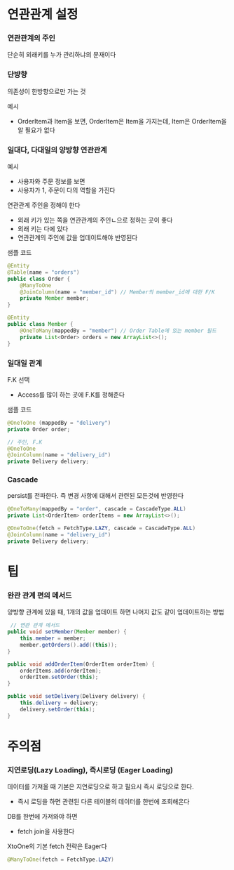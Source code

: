 # 연관관계 설정
### 연관관계의 주인
단순히 외래키를 누가 관리하냐의 문재이다

### 단뱡향
의존성이 한방향으로만 가는 것

예시
- OrderItem과 Item을 보면, OrderItem은 Item을 가지는데, Item은 OrderItem을 알 필요가 없다


### 일대다, 다대일의 양방향 연관관계
예시
- 사용자와 주문 정보를 보면
- 사용자가 1, 주문이 다의 역할을 가진다

연관관계 주인을 정해야 한다
- 외래 키가 있는 쪽을 연관관계의 주인ㄴ으로 정하는 곳이 좋다
- 외래 키는 다에 있다 
- 연관관계의 주인에 값을 업데이트해야 반영된다

샘플 코드
~~~java
@Entity
@Table(name = "orders")
public class Order {
    @ManyToOne
    @JoinColumn(name = "member_id") // Member의 member_id에 대한 F/K
    private Member member;
}

@Entity
public class Member {
    @OneToMany(mappedBy = "member") // Order Table에 있는 member 필드
    private List<Order> orders = new ArrayList<>();
}

~~~


### 일대일 관계
F.K 선택
- Access를 많이 하는 곳에 F.K를 정해준다

샘플 코드
~~~java
@OneToOne (mappedBy = "delivery")
private Order order;

// 주인, F.K
@OneToOne
@JoinColumn(name = "delivery_id")
private Delivery delivery;
~~~


### Cascade
persist를 전파한다. 즉 변경 사항에 대해서 관련된 모든것에 반영한다
~~~java
@OneToMany(mappedBy = "order", cascade = CascadeType.ALL)
private List<OrderItem> orderItems = new ArrayList<>();

@OneToOne(fetch = FetchType.LAZY, cascade = CascadeType.ALL)
@JoinColumn(name = "delivery_id")
private Delivery delivery;
~~~

# 팁
### 완관 관계 편의 메서드
양방향 관계에 있을 때, 1개의 값을 업데이트 하면 나머지 값도 같이 업데이트하는 방법

~~~java
 // 연관 관계 메서드
public void setMember(Member member) {
    this.member = member;
    member.getOrders().add((this));
}

public void addOrderItem(OrderItem orderItem) {
    orderItems.add(orderItem);
    orderItem.setOrder(this);
}

public void setDelivery(Delivery delivery) {
    this.delivery = delivery;
    delivery.setOrder(this);
}
~~~

# 주의점
### 지연로딩(Lazy Loading), 즉시로딩 (Eager Loading)
데이터를 가져올 때 기본은 지연로딩으로 하고 필요시 즉시 로딩으로 한다. 
- 즉시 로딩을 하면 관련된 다른 테이블의 데이터를 한번에 조회해온다

DB를 한번에 가져와야 하면
- fetch join을 사용한다

XtoOne의 기본 fetch 전략은 Eager다

```java
@ManyToOne(fetch = FetchType.LAZY)
```